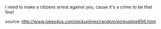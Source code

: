  I need to make a citizens arrest against you, cause it's a crime to be that fine!

source: http://www.jokes4us.com/pickuplines/random/pickupline856.html


